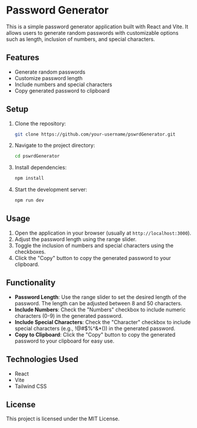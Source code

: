 # Password Generator

This is a simple password generator application built with React and Vite. It allows users to generate random passwords with customizable options such as length, inclusion of numbers, and special characters.

## Features

- Generate random passwords
- Customize password length
- Include numbers and special characters
- Copy generated password to clipboard

## Setup

1. Clone the repository:
   ```sh
   git clone https://github.com/your-username/pswrdGenerator.git
   ```
2. Navigate to the project directory:
   ```sh
   cd pswrdGenerator
   ```
3. Install dependencies:
   ```sh
   npm install
   ```
4. Start the development server:
   ```sh
   npm run dev
   ```

## Usage

1. Open the application in your browser (usually at `http://localhost:3000`).
2. Adjust the password length using the range slider.
3. Toggle the inclusion of numbers and special characters using the checkboxes.
4. Click the "Copy" button to copy the generated password to your clipboard.

## Functionality

- **Password Length**: Use the range slider to set the desired length of the password. The length can be adjusted between 8 and 50 characters.
- **Include Numbers**: Check the "Numbers" checkbox to include numeric characters (0-9) in the generated password.
- **Include Special Characters**: Check the "Character" checkbox to include special characters (e.g., !@#$%^&*()) in the generated password.
- **Copy to Clipboard**: Click the "Copy" button to copy the generated password to your clipboard for easy use.

## Technologies Used

- React
- Vite
- Tailwind CSS

## License

This project is licensed under the MIT License.
